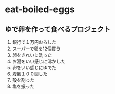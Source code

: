 # eat-boiled-eggs
ゆで卵を作って食べるプロジェクト
---
1. 銀行で１万円おろした
2. スーパーで卵を12個買う
3. 卵をきれいに洗った
4. お湯をいい感じに沸かした
5. 卵をいい感じにゆでた
6. 腹筋１００回した
7. 殻を割った
8. 塩を振った
